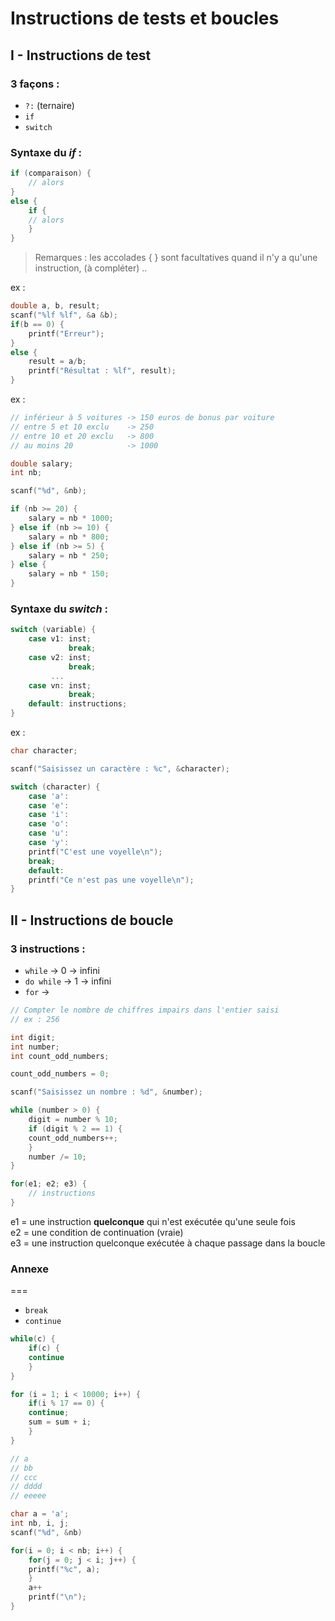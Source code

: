 # Instructions de tests et boucles

## I - Instructions de test

### 3 façons :

* `?:` (ternaire)
* `if`
* `switch`

### Syntaxe du *if* :

```c
if (comparaison) {
    // alors
}
else {
    if {
	// alors
    }
}
```

> Remarques : les accolades { } sont facultatives quand il n'y a qu'une instruction, (à compléter) .. 

ex :

```c
double a, b, result;
scanf("%lf %lf", &a &b);
if(b == 0) {
    printf("Erreur");
}
else {
    result = a/b;
    printf("Résultat : %lf", result);
}
```

ex :

```c
// inférieur à 5 voitures -> 150 euros de bonus par voiture
// entre 5 et 10 exclu    -> 250
// entre 10 et 20 exclu   -> 800
// au moins 20            -> 1000

double salary;
int nb;

scanf("%d", &nb);

if (nb >= 20) {
    salary = nb * 1000;
} else if (nb >= 10) {
    salary = nb * 800;
} else if (nb >= 5) {
    salary = nb * 250;
} else {
    salary = nb * 150;
}
```

### Syntaxe du *switch* :

```c
switch (variable) {
	case v1: inst;
			 break;
	case v2: inst;
			 break;
	     ...
	case vn: inst;
			 break;
	default: instructions;
}
```

ex :

```c
char character;

scanf("Saisissez un caractère : %c", &character);

switch (character) {
    case 'a':
    case 'e':
    case 'i':
    case 'o':
    case 'u':
    case 'y':
	printf("C'est une voyelle\n");
	break;
    default:
	printf("Ce n'est pas une voyelle\n");
}
```

## II - Instructions de boucle

### 3 instructions :

* `while`    -> 0 -> infini
* `do while` -> 1 -> infini
* `for`      ->

```c
// Compter le nombre de chiffres impairs dans l'entier saisi
// ex : 256

int digit;
int number;
int count_odd_numbers;

count_odd_numbers = 0;

scanf("Saisissez un nombre : %d", &number);

while (number > 0) {
    digit = number % 10;
    if (digit % 2 == 1) {
	count_odd_numbers++;
    }
    number /= 10;
}
```

```c
for(e1; e2; e3) {
    // instructions
}
```
e1 = une instruction **quelconque** qui n'est exécutée qu'une seule fois   
e2 = une condition de continuation (vraie)  
e3 = une instruction quelconque exécutée à chaque passage dans la boucle


### Annexe
===

* `break`
* `continue`

```c
while(c) {
    if(c) {
	continue
    }
}
```

```c
for (i = 1; i < 10000; i++) {
    if(i % 17 == 0) {
	continue;
	sum = sum + i;
    }
}
```

```c
// a
// bb
// ccc
// dddd
// eeeee

char a = 'a';
int nb, i, j;
scanf("%d", &nb)

for(i = 0; i < nb; i++) {
    for(j = 0; j < i; j++) {
	printf("%c", a);
    }
    a++
    printf("\n");
}
```
